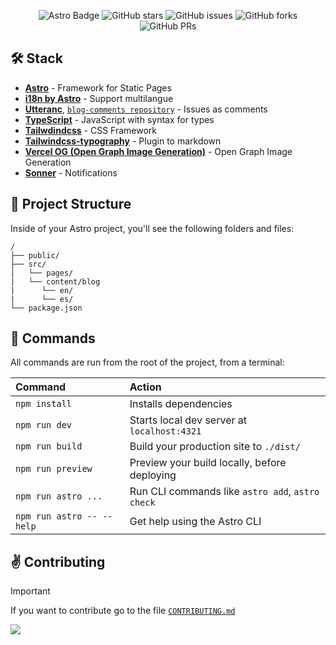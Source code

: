 
<div align="center">

![Astro Badge](https://img.shields.io/badge/Astro-241778?logo=astro&logoColor=fff&style=flat)
![GitHub stars](https://img.shields.io/github/stars/HectorMartinDama/blog)
![GitHub issues](https://img.shields.io/github/issues/HectorMartinDama/blog)
![GitHub forks](https://img.shields.io/github/forks/HectorMartinDama/blog)
![GitHub PRs](https://img.shields.io/github/issues-pr/HectorMartinDama/blog)

</div>

## 🛠️ Stack

- [**Astro**](https://astro.build/) - Framework for Static Pages
- [**i18n by Astro**](https://docs.astro.build/en/recipes/i18n/) - Support multilangue
- [**Utteranc**](https://utteranc.es/), [`blog-comments repository`](https://github.com/HectorMartinDama/blog-comments) - Issues as comments
- [**TypeScript**](https://www.typescriptlang.org/) - JavaScript with syntax for types
- [**Tailwdindcss**](https://tailwindcss.com/) - CSS Framework 
- [**Tailwindcss-typography**](https://tailwindcss-typography.vercel.app/) - Plugin to markdown
- [**Vercel OG (Open Graph Image Generation)**](https://vercel.com/docs/functions/og-image-generation) - Open Graph Image Generation
- [**Sonner**](https://sonner.emilkowal.ski/) - Notifications

## 🚀 Project Structure

Inside of your Astro project, you'll see the following folders and files:

```text
/
├── public/
├── src/
│   └── pages/
|   └── content/blog
|      └── en/
|      └── es/
└── package.json
```

## 🧞 Commands

All commands are run from the root of the project, from a terminal:

| Command                   | Action                                           |
| :------------------------ | :----------------------------------------------- |
| `npm install`             | Installs dependencies                            |
| `npm run dev`             | Starts local dev server at `localhost:4321`      |
| `npm run build`           | Build your production site to `./dist/`          |
| `npm run preview`         | Preview your build locally, before deploying     |
| `npm run astro ...`       | Run CLI commands like `astro add`, `astro check` |
| `npm run astro -- --help` | Get help using the Astro CLI                     |


## ✌️ Contributing

> [!IMPORTANT]
> If you want to contribute go to the file [`CONTRIBUTING.md`](https://github.com/HectorMartinDama/blog/CONTRIBUTING.md)

<a href="https://github.com/HectorMartinDama/blog/graphs/contributors">
  <img src="https://contrib.rocks/image?repo=HectorMartinDama/blog" />
</a>

<p></p>







